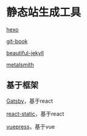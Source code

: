# 静态站生成工具

[hexo](https://github.com/hexojs/hexo)

[git-book](https://github.com/GitbookIO/gitbook)

[beautiful-jekyll](https://github.com/daattali/beautiful-jekyll)

[metalsmith](https://github.com/segmentio/metalsmith)

## 基于框架

[Gatsby](https://github.com/gatsbyjs/gatsby)，基于react

[react-static](https://github.com/nozzle/react-static)，基于react

[vuepress](https://github.com/vuejs/vuepress)，基于vue

